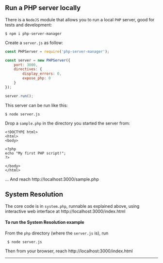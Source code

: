 ## Run a PHP server locally
There is a `NodeJS` module that allows you to run a local `PHP` server, good for tests and development:
```
$ npm i php-server-manager
```
Create a `server.js` as follow:
```javascript
const PHPServer = require('php-server-manager');

const server = new PHPServer({
    port: 3000,
    directives: {
        display_errors: 0,
        expose_php: 0
    }
});

server.run();
```
This server can be run like this:
```
$ node server.js
```
Drop a `sample.php` in the directory you started the server from:
```
<!DOCTYPE html>
<html>
<body>

<?php
echo "My first PHP script!";
?>

</body>
</html>
```
... And reach http://localhost:3000/sample.php

## System Resolution
The core code is in `system.php`, runnable as explained above, using interactive web interface at http://localhost:3000/index.html

#### To run the System Resolution example
From the `php` directory (where the `server.js` is), run
```
 $ node server.js
```

Then from your browser, reach http://localhost:3000/index.html

---
